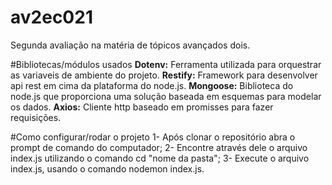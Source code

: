 # av2ec021
Segunda avaliação na matéria de tópicos avançados dois.

#Bibliotecas/módulos usados
**Dotenv:** Ferramenta utilizada para orquestrar as variaveis de ambiente do projeto.
**Restify:** Framework para desenvolver api rest em cima da plataforma do node.js.
**Mongoose:** Biblioteca do node.js que proporciona uma solução baseada em esquemas para modelar os dados.
**Axios:** Cliente http baseado em promisses para fazer requisições.

#Como configurar/rodar o projeto
1- Após clonar o repositório abra o prompt de comando do computador;
2- Encontre através dele o arquivo index.js utilizando o comando cd "nome da pasta";
3- Execute o arquivo index.js, usando o comando nodemon index.js.
